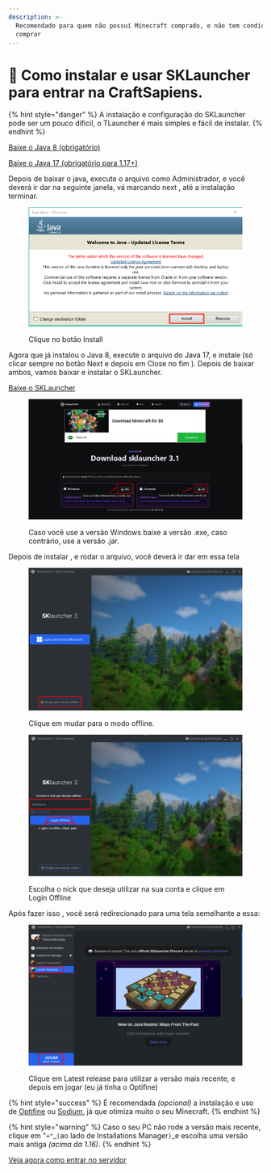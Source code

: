 ```yaml
---
description: >-
  Recomendado para quem não possuí Minecraft comprado, e não tem condições de
  comprar
---
```


# 🙂 Como instalar e usar SKLauncher para entrar na CraftSapiens.

{% hint style="danger" %}
A instalação e configuração do SKLauncher pode ser um pouco díficil, o TLauncher é mais simples e fácil de instalar.
{% endhint %}

[Baixe o Java ](https://javadl.oracle.com/webapps/download/AutoDL?BundleId=248737\_8c876547113c4e4aab3c868e9e0ec572)[8 (obrigatório)](https://javadl.oracle.com/webapps/download/AutoDL?BundleId=248737\_8c876547113c4e4aab3c868e9e0ec572)

[Baixe o Java 17 (obrigatório para 1.17+)](https://download.oracle.com/java/17/archive/jdk-17.0.8\_windows-x64\_bin.exe)

Depois de baixar o java, execute o arquivo como Administrador, e você deverá ir dar na seguinte janela, vá marcando next , até a instalação terminar.

<figure><img src="../.gitbook/assets/Screenshot_3.png" alt=""><figcaption><p>Clique no botão Install </p></figcaption></figure>

Agora que já instalou o Java 8, execute o arquivo do Java 17, e instale (só clicar sempre no botão Next e depois em Close no fim ). Depois de baixar ambos, vamos baixar e instalar o SKLauncher.

[Baixe o SKLauncher](https://skmedix.pl/downloads)

<figure><img src="../.gitbook/assets/Screenshot_1.png" alt=""><figcaption><p>Caso você use a versão Windows baixe a versão .exe, caso contrário, use a versão .jar.</p></figcaption></figure>

Depois de instalar , e rodar o arquivo, você deverá ir dar em essa tela

<figure><img src="../.gitbook/assets/Screenshot_2.png" alt=""><figcaption><p>Clique em mudar para o modo offline.</p></figcaption></figure>



<figure><img src="../.gitbook/assets/Screenshot_4.png" alt=""><figcaption><p>Escolha o nick que deseja utilizar na sua conta e clique em Login Offline</p></figcaption></figure>

Após fazer isso , você será redirecionado para uma tela semelhante a essa:

<figure><img src="../.gitbook/assets/Screenshot_5.png" alt=""><figcaption><p>Clique em Latest release para utilizar a versão mais recente, e depois em jogar (eu já tinha o Optifine)</p></figcaption></figure>

{% hint style="success" %}
É recomendada _(opcional)_ a instalação e uso de [Optifine](https://www.youtube.com/watch?v=ikUqejsPxK8) ou [Sodium](https://www.youtube.com/watch?v=V8Ku0dDjw\_4), já que otimiza muito o seu Minecraft.
{% endhint %}

{% hint style="warning" %}
Caso o seu PC não rode a versão mais recente, clique em "`+"`_`(`ao lado de Installations Manager`)`_e escolha uma versão mais antiga _(acima da 1.16)_.
{% endhint %}

[Veja agora como entrar no servidor](./)



